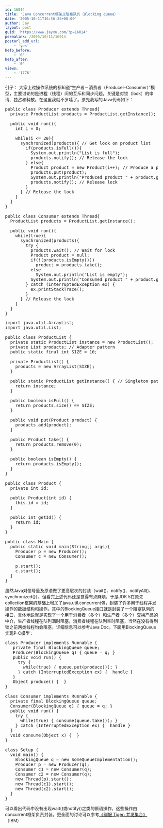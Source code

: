 ```yaml
---
id: 16014
title: 'Java Concurrent框架之阻塞队列（Blocking queue）'
date: '2005-10-11T16:56:36+08:00'
author: Jay
layout: post
guid: 'https://www.jayxu.com/?p=16014'
permalink: /2005/10/11/16014
posturl_add_url:
    - 'yes'
hefo_before:
    - '0'
hefo_after:
    - '0'
views:
    - '1776'
---
```


引子：
大家上过操作系统的都知道“生产者－消费者（Producer-Consumer）”模型，主要讨论的是进程（线程）间的互斥和同步问题，关键是对锁（lock）的申请、独占和释放，在这里我就不罗嗦了。原先我写的Java代码如下：
<pre lang="java" class="">public class Producer extends Thread{
  private ProductList products = ProductList.getInstance();
  
  public void run(){
    int i = 0;
    
    while(i &lt;= 20){
      synchronized(products){ // Get lock on product list
        if(products.isFull()){
          System.out.println("List is full");
          products.notify(); // Release the lock
        } else{
          Product product = new Product(i++); // Produce a product
          products.put(product);
          System.out.println("Produced product " + product.getId());
          products.notify(); // Release lock
        }
      } // Release the lock
    }
  }
}

public class Consumer extends Thread{
  ProductList products = ProductList.getInstance();
  
  public void run(){
    while(true){
      synchronized(products){
        try {
          products.wait(); // Wait for lock
          Product product = null;
          if(!(products.isEmpty()))
            product = products.take();
          else
            System.out.println("List is empty");
          System.out.println("Consumed product " + product.getId()); // Get the lock
        } catch (InterruptedException ex) {
          ex.printStackTrace();
        }
      } // Release the lock
    }
  }
}</pre>
<pre lang="java" class="">import java.util.ArrayList;
import java.util.List;

public class ProductList {
  private static ProductList instance = new ProductList();
  private List products; // Adapter pattern
  public static final int SIZE = 10;
  
  private ProductList() {
    products = new ArrayList(SIZE);
  }
  
  public static ProductList getInstance() { // Singleton pattern
    return instance;
  }
  
  public boolean isFull() {
    return products.size() == SIZE;
  }
  
  public void put(Product product) {
    products.add(product);
  }
  
  public Product take() {
    return products.remove(0);
  }
  
  public boolean isEmpty() {
    return products.isEmpty();
  }
}

public class Product {
  private int id;
  
  public Product(int id) {
    this.id = id;
  }
  
  public int getId() {
    return id;
  }
}

public class Main {
  public static void main(String[] args){
    Producer p = new Producer();
    Consumer c = new Consumer();
    
    p.start();
    c.start();
  }
}</pre>
虽然Java对信号量及原语做了更高层次的封装（wait()、notify()、notifyAll()、synchronized{}），但看完上述代码还是觉得有点麻烦，于是JDK 5在原先collection框架的基础上增加了java.util.concurrent包，封装了许多用于线程并发操作的数据结构和操作。其中的BlockingQueue接口就是封装了一个阻塞队列的接口，具体地说就是实现了一个用于消费者（多个）和生产者（多个）交换产品的中介，生产者线程在队列满时阻塞，消费者线程在队列空时阻塞，当然在没有得到锁之前两类线程均会阻塞。详细信息可以参考Java Doc。下面用BlockingQueue实现P-C模型：
<pre lang="java" class="">class Producer implements Runnable {
   private final BlockingQueue queue;
   Producer(BlockingQueue q) { queue = q; }
   public void run() {
     try {
       while(true) { queue.put(produce()); }
     } catch (InterruptedException ex) {  handle }
   }
   Object produce() {  }
}

class Consumer implements Runnable {
  private final BlockingQueue queue;
  Consumer(BlockingQueue q) { queue = q; }
  public void run() {
    try {
      while(true) { consume(queue.take()); }
    } catch (InterruptedException ex) {  handle }
  }
  void consume(Object x) {  }
}

class Setup {
  void main() {
    BlockingQueue q = new SomeQueueImplementation();
    Producer p = new Producer(q);
    Consumer c1 = new Consumer(q);
    Consumer c2 = new Consumer(q);
    new Thread(p).start();
    new Thread(c1).start();
    new Thread(c2).start();
  }
}</pre>
可以看出代码中没有出现wait()或notify()之类的原语操作，这些操作由concurrent框架负责封装。更全面的讨论可以参考<a href="http://www-128.ibm.com/developerworks/cn/java/j-tiger06164/" target="_blank">《驯服 Tiger: 并发集合》</a>（IBM）